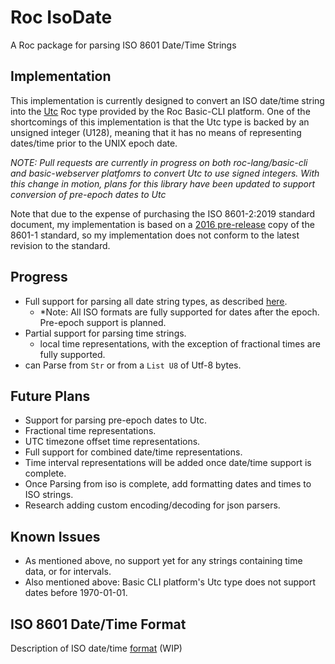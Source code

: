 # Roc IsoDate
A Roc package for parsing ISO 8601 Date/Time Strings 

## Implementation
This implementation is currently designed to convert an ISO date/time string into the [Utc](https://github.com/roc-lang/basic-cli/blob/main/platform/Utc.roc) Roc type provided by the Roc Basic-CLI platform. One of the shortcomings of this implementation is that the Utc type is backed by an unsigned integer (U128), meaning that it has no means of representing dates/time prior to the UNIX epoch date.

*NOTE: Pull requests are currently in progress on both roc-lang/basic-cli and basic-webserver platfomrs to convert Utc to use signed integers. With this change in motion, plans for this library have been updated to support conversion of pre-epoch dates to Utc*

Note that due to the expense of purchasing the ISO 8601-2:2019 standard document, my implementation is based on a [2016 pre-release](https://www.loc.gov/standards/datetime/iso-tc154-wg5_n0038_iso_wd_8601-1_2016-02-16.pdf) copy of the 8601-1 standard, so my implementation does not conform to the latest revision to the standard.

## Progress
- Full support for parsing all date string types, as described [here](FORMAT.md).
  - *Note: All ISO formats are fully supported for dates after the epoch. Pre-epoch support is planned.
- Partial support for parsing time strings.
  - local time representations, with the exception of fractional times are fully supported.
- can Parse from `Str` or from a `List U8` of Utf-8 bytes.


## Future Plans
- Support for parsing pre-epoch dates to Utc.
- Fractional time representations.
- UTC timezone offset time representations.
- Full support for combined date/time representations.
- Time interval representations will be added once date/time support is complete.
- Once Parsing from iso is complete, add formatting dates and times to ISO strings.
- Research adding custom encoding/decoding for json parsers.

## Known Issues
- As mentioned above, no support yet for any strings containing time data, or for intervals.
- Also mentioned above: Basic CLI platform's Utc type does not support dates before 1970-01-01.

## ISO 8601 Date/Time Format
Description of ISO date/time [format](FORMAT.md) (WIP)
